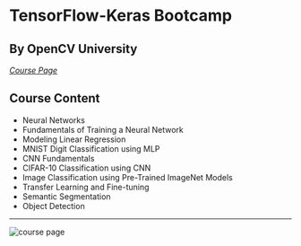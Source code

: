 # TensorFlow-Keras Bootcamp 
## By OpenCV University 

[*Course Page*](https://opencv.org/university/free-tensorflow-keras-course/?utm_source=opcvu&utm_medium=menu&utm_campaign=tbc)

## Course Content

* Neural Networks
* Fundamentals of Training a Neural Network
* Modeling Linear Regression
* MNIST Digit Classification using MLP
* CNN Fundamentals
* CIFAR-10 Classification using CNN
* Image Classification using Pre-Trained ImageNet Models
* Transfer Learning and Fine-tuning
* Semantic Segmentation
* Object Detection

----

![course page](https://github.com/user-attachments/assets/7d1c7ac6-4f14-409f-ba99-186dad0659b6)
